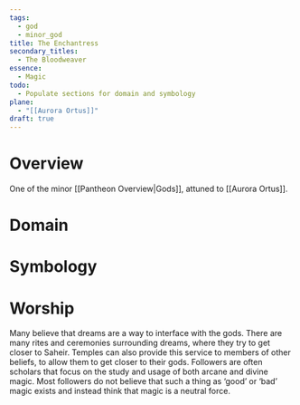 ```yaml
---
tags:
  - god
  - minor_god
title: The Enchantress
secondary_titles:
  - The Bloodweaver
essence:
  - Magic
todo:
  - Populate sections for domain and symbology
plane:
  - "[[Aurora Ortus]]"
draft: true
---
```

# Overview
One of the minor [[Pantheon Overview|Gods]], attuned to [[Aurora Ortus]].
# Domain

# Symbology

# Worship
Many believe that dreams are a way to interface with the gods. There are many rites and ceremonies surrounding dreams, where they try to get closer to Saheir. Temples can also provide this service to members of other beliefs, to allow them to get closer to their gods. Followers are often scholars that focus on the study and usage of both arcane and divine magic. Most followers do not believe that such a thing as ‘good’ or ‘bad’ magic exists and instead think that magic is a neutral force.